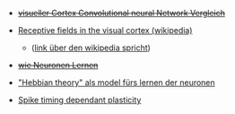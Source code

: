  - ~~[visueller Cortex Convolutional neural Network Vergleich](https://medium.com/@gopalkalpande/biological-inspiration-of-convolutional-neural-network-cnn-9419668898ac)~~

 - [Receptive fields in the visual cortex (wikipedia)](https://en.wikipedia.org/wiki/Convolutional_neural_network#Receptive_fields_in_the_visual_cortex)
     - ([link über den wikipedia spricht](https://www.ncbi.nlm.nih.gov/pmc/articles/PMC1557912/))

 - ~~[wie Neuronen Lernen](https://www.scientificamerican.com/article/the-brain-learns-in-unexpected-ways/#:~:text=In%201949%20psychologist%20Donald%20Hebb,happens%2C%20learning%20has%20taken%20place.)~~

 - ["Hebbian theory" als model fürs lernen der neuronen](https://en.m.wikipedia.org/wiki/Hebbian_theory)

 - [Spike timing dependant plasticity](https://en.m.wikipedia.org/wiki/Spike-timing-dependent_plasticity)